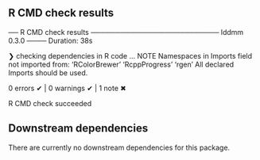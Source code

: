 ## R CMD check results

── R CMD check results ────────────────────────── lddmm 0.3.0 ────
Duration: 38s

❯ checking dependencies in R code ... NOTE
  Namespaces in Imports field not imported from:
    ‘RColorBrewer’ ‘RcppProgress’ ‘rgen’
    All declared Imports should be used.

0 errors ✔ | 0 warnings ✔ | 1 note ✖

R CMD check succeeded


## Downstream dependencies

There are currently no downstream dependencies for this package.